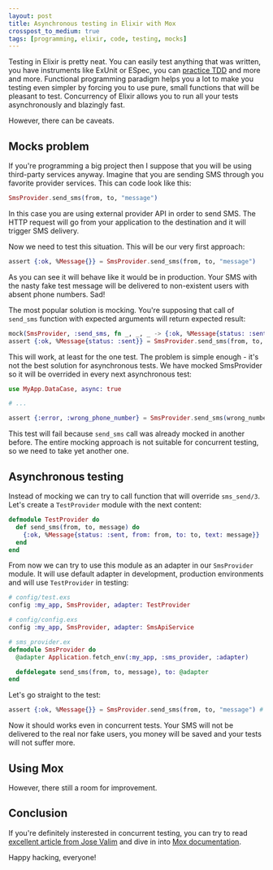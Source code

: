 ```yaml
---
layout: post
title: Asynchronous testing in Elixir with Mox
crosspost_to_medium: true
tags: [programming, elixir, code, testing, mocks]
---
```


Testing in Elixir is pretty neat. You can easily test anything that was written, you have
instruments like ExUnit or ESpec, you can [practice TDD](https://github.com/lpil/mix-test.watch) and
more and more. Functional programming paradigm helps you a lot to make you testing even simpler
by forcing you to use pure, small functions that will be pleasant to test. Concurrency of Elixir
allows you to run all your tests asynchronously and blazingly fast.

However, there can be caveats.

## Mocks problem

If you're programming a big project then I suppose that you will be using third-party services anyway.
Imagine that you are sending SMS through you favorite provider services. This can code look like this:

```elixir
SmsProvider.send_sms(from, to, "message")
```

In this case you are using external provider API in order to send SMS. The HTTP request will go from
your application to the destination and it will trigger SMS delivery.

Now we need to test this situation. This will be our very first approach:

```elixir
assert {:ok, %Message{}} = SmsProvider.send_sms(from, to, "message")
```

As you can see it will behave like it would be in production. Your SMS with the nasty fake test message
will be delivered to non-existent users with absent phone numbers. Sad!

The most popular solution is mocking. You're supposing that call of `send_sms` function with expected
arguments will return expected result:

```elixir
mock(SmsProvider, :send_sms, fn _, _, _ -> {:ok, %Message{status: :sent}} end)
assert {:ok, %Message{status: :sent}} = SmsProvider.send_sms(from, to, "message")
```

This will work, at least for the one test. The problem is simple enough - it's not the best solution
for asynchronous tests. We have mocked SmsProvider so it will be overrided in every next asynchronous
test:

```elixir
use MyApp.DataCase, async: true

# ...

assert {:error, :wrong_phone_number} = SmsProvider.send_sms(wrong_number, to, "message")
```

This test will fail because `send_sms` call was already mocked in another before.
The entire mocking approach is not suitable for concurrent testing, so we need to take yet another one.

## Asynchronous testing

Instead of mocking we can try to call function that will override `sms_send/3`. Let's create a `TestProvider` module
with the next content:

```elixir
defmodule TestProvider do
  def send_sms(from, to, message) do
    {:ok, %Message{status: :sent, from: from, to: to, text: message}}
  end
end
```

From now we can try to use this module as an adapter in our `SmsProvider` module. It will use default
adapter in development, production environments and will use `TestProvider` in testing:

```elixir
# config/test.exs
config :my_app, SmsProvider, adapter: TestProvider

# config/config.exs
config :my_app, SmsProvider, adapter: SmsApiService

# sms_provider.ex
defmodule SmsProvider do
  @adapter Application.fetch_env(:my_app, :sms_provider, :adapter)

  defdelegate send_sms(from, to, message), to: @adapter
end
```

Let's go straight to the test:

```elixir
assert {:ok, %Message{}} = SmsProvider.send_sms(from, to, "message") # true
```

Now it should works even in concurrent tests. Your SMS will not be delivered to the real nor fake users,
you money will be saved and your tests will not suffer more.

## Using Mox

However, there still a room for improvement.

## Conclusion

If you're definitely insterested in concurrent testing, you can try to read [excellent article from Jose Valim](http://blog.plataformatec.com.br/2015/10/mocks-and-explicit-contracts/) and dive in into [Mox documentation](https://hexdocs.pm/mox/Mox.html).

Happy hacking, everyone!
